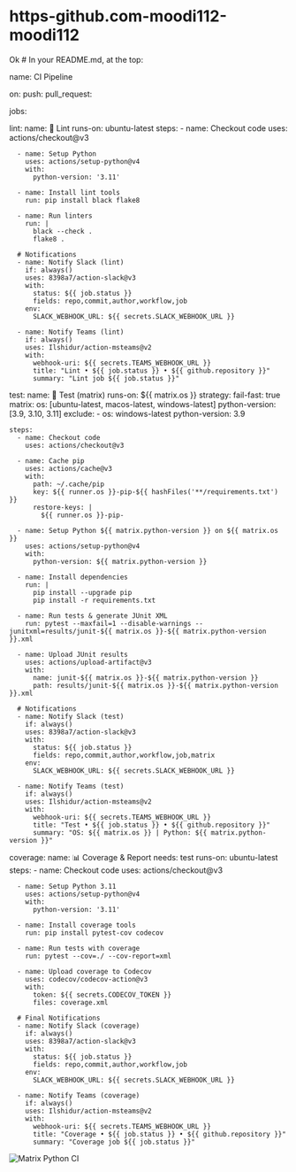 # https-github.com-moodi112-moodi112
Ok # In your README.md, at the top:

name: CI Pipeline

on:
  push:
  pull_request:

jobs:

  lint:
    name: 📝 Lint
    runs-on: ubuntu-latest
    steps:
      - name: Checkout code
        uses: actions/checkout@v3

      - name: Setup Python
        uses: actions/setup-python@v4
        with:
          python-version: '3.11'

      - name: Install lint tools
        run: pip install black flake8

      - name: Run linters
        run: |
          black --check .
          flake8 .

      # Notifications
      - name: Notify Slack (lint)
        if: always()
        uses: 8398a7/action-slack@v3
        with:
          status: ${{ job.status }}
          fields: repo,commit,author,workflow,job
        env:
          SLACK_WEBHOOK_URL: ${{ secrets.SLACK_WEBHOOK_URL }}

      - name: Notify Teams (lint)
        if: always()
        uses: Ilshidur/action-msteams@v2
        with:
          webhook-uri: ${{ secrets.TEAMS_WEBHOOK_URL }}
          title: "Lint • ${{ job.status }} • ${{ github.repository }}"
          summary: "Lint job ${{ job.status }}"

  test:
    name: 🧪 Test (matrix)
    runs-on: ${{ matrix.os }}
    strategy:
      fail-fast: true
      matrix:
        os: [ubuntu-latest, macos-latest, windows-latest]
        python-version: [3.9, 3.10, 3.11]
        exclude:
          - os: windows-latest
            python-version: 3.9

    steps:
      - name: Checkout code
        uses: actions/checkout@v3

      - name: Cache pip
        uses: actions/cache@v3
        with:
          path: ~/.cache/pip
          key: ${{ runner.os }}-pip-${{ hashFiles('**/requirements.txt') }}
          restore-keys: |
            ${{ runner.os }}-pip-

      - name: Setup Python ${{ matrix.python-version }} on ${{ matrix.os }}
        uses: actions/setup-python@v4
        with:
          python-version: ${{ matrix.python-version }}

      - name: Install dependencies
        run: |
          pip install --upgrade pip
          pip install -r requirements.txt

      - name: Run tests & generate JUnit XML
        run: pytest --maxfail=1 --disable-warnings --junitxml=results/junit-${{ matrix.os }}-${{ matrix.python-version }}.xml

      - name: Upload JUnit results
        uses: actions/upload-artifact@v3
        with:
          name: junit-${{ matrix.os }}-${{ matrix.python-version }}
          path: results/junit-${{ matrix.os }}-${{ matrix.python-version }}.xml

      # Notifications
      - name: Notify Slack (test)
        if: always()
        uses: 8398a7/action-slack@v3
        with:
          status: ${{ job.status }}
          fields: repo,commit,author,workflow,job,matrix
        env:
          SLACK_WEBHOOK_URL: ${{ secrets.SLACK_WEBHOOK_URL }}

      - name: Notify Teams (test)
        if: always()
        uses: Ilshidur/action-msteams@v2
        with:
          webhook-uri: ${{ secrets.TEAMS_WEBHOOK_URL }}
          title: "Test • ${{ job.status }} • ${{ github.repository }}"
          summary: "OS: ${{ matrix.os }} | Python: ${{ matrix.python-version }}"

  coverage:
    name: 📊 Coverage & Report
    needs: test
    runs-on: ubuntu-latest
    steps:
      - name: Checkout code
        uses: actions/checkout@v3

      - name: Setup Python 3.11
        uses: actions/setup-python@v4
        with:
          python-version: '3.11'

      - name: Install coverage tools
        run: pip install pytest-cov codecov

      - name: Run tests with coverage
        run: pytest --cov=./ --cov-report=xml

      - name: Upload coverage to Codecov
        uses: codecov/codecov-action@v3
        with:
          token: ${{ secrets.CODECOV_TOKEN }}
          files: coverage.xml

      # Final Notifications
      - name: Notify Slack (coverage)
        if: always()
        uses: 8398a7/action-slack@v3
        with:
          status: ${{ job.status }}
          fields: repo,commit,author,workflow,job
        env:
          SLACK_WEBHOOK_URL: ${{ secrets.SLACK_WEBHOOK_URL }}

      - name: Notify Teams (coverage)
        if: always()
        uses: Ilshidur/action-msteams@v2
        with:
          webhook-uri: ${{ secrets.TEAMS_WEBHOOK_URL }}
          title: "Coverage • ${{ job.status }} • ${{ github.repository }}"
          summary: "Coverage job ${{ job.status }}"

![Matrix Python CI](https://github.com/<OWNER>/<REPO>/workflows/Matrix%20Python%20CI/badge.svg)

